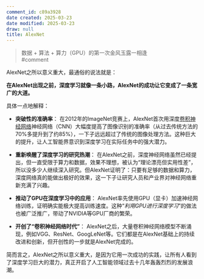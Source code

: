 ```yaml
---
comment_id: c89a3928
date created: 2025-03-23
date modified: 2025-03-23
draw: null
title: AlexNet
---
```

> 数据 + 算法 + 算力（GPU）的第一次金风玉露一相逢  
> #comment

AlexNet之所以意义重大，最通俗的说法就是：

**在AlexNet出现之前，深度学习就像一条小路，AlexNet的成功让它变成了一条宽广的大道。**

具体一点地解释：

- **突破性的准确率**：
  在2012年的ImageNet竞赛上，AlexNet首次用深度[卷积神经网络](CNN.md)神经网络（CNN）大幅度提高了图像识别的准确率（从过去传统方法的70%多提升到了约85%），一下子远远超过了传统的图像处理方法。这种巨大的提升，让人工智能界意识到深度学习在实际任务中的强大潜力。

- **重新唤醒了深度学习的研究热潮**：
  在AlexNet之前，深度神经网络虽然已经提出，但一直受限于算力和数据，效果不理想，被认为“理论漂亮但实用性差”，所以没多少人继续深入研究。但AlexNet证明了：只要有足够的数据和算力，深度网络真的能做出极好的效果，这一下子让研究人员和产业界对神经网络重新充满了兴趣。

- **推动了GPU在深度学习中的应用**：
  AlexNet率先使用GPU（显卡）加速神经网络训练，证明确实能极大提高训练速度。这种“*利用GPU进行深度学习*”的做法也被广泛推广，带动了NVIDIA等GPU厂商的繁荣。

- **开创了“卷积神经网络时代”**：
  AlexNet之后，大量卷积神经网络模型不断涌现，例如VGG、ResNet、GoogLeNet等。它们都是在AlexNet基础上的持续改进和创新，但开创性的一步就是AlexNet完成的。

简而言之，AlexNet之所以意义重大，是因为它用一次成功的实践，让所有人看到了深度学习巨大的潜力，真正开启了人工智能领域过去十几年轰轰烈烈的发展浪潮。
